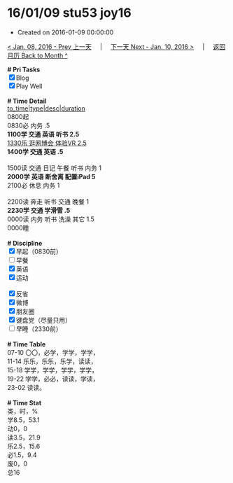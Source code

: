 # 16/01/09 stu53 joy16

- Created on 2016-01-09 00:00:00

[< Jan. 08, 2016 - Prev 上一天](/lifelogs/2016/01/d08.md) &nbsp; &nbsp; | &nbsp; &nbsp; [下一天 Next - Jan. 10, 2016 >](/lifelogs/2016/01/d10.md) &nbsp; &nbsp; |  &nbsp; &nbsp; [返回月历 Back to Month ^](/lifelogs/2016/01/index.md)
<br/><div><b># Pri Tasks</b></div><div><input checked="true" type="checkbox"/>Blog</div><div><input checked="true" type="checkbox"/>Play Well</div><div><br/></div><div><b># Time Detail</b></div><div><u>to_time|type|desc|duration</u></div><div>0800起</div><div>0830必 内务 .5</div><div><b>1100学 交通 英语 听书 2.5</b></div><div><u>1330乐 逛网博会 体验VR 2.5</u></div><div><b>1400学 交通 英语 .5</b></div><div><br/></div><div>1500读 交通 日记 午餐 听书 内务 1</div><div><b>2000学</b> <b>英语 断舍离 配置iPad</b><b> 5</b></div><div>2100必 休息 内务 1</div><div><br/></div><div>2200读 奔走 听书 交通 晚餐 1</div><div><b>2230学 交通 学滑雪 .5</b></div><div>0000读 内务 听书 洗澡 其它 1.5</div><div>0000睡</div><div><br/></div><div><b># Discipline</b></div><div><input checked="true" type="checkbox"/>早起（0830前）</div><div><input type="checkbox"/>早餐</div><div><input checked="true" type="checkbox"/>英语</div><div><input checked="true" type="checkbox"/>运动</div><div><br/></div><div><input checked="true" type="checkbox"/>反省</div><div><input checked="true" type="checkbox"/>微博</div><div><input checked="true" type="checkbox"/>朋友圈</div><div><input checked="true" type="checkbox"/>键盘党（尽量只用）</div><div><input type="checkbox"/>早睡（2330前）</div><div><br/></div><div><b># Time Table</b></div><div>07-10 〇〇，必学，学学，学学，</div><div>11-14 乐乐，乐乐，乐学，读读，</div><div>15-18 学学，学学，学学，学学，</div><div>19-22 学学，必必，读读，学读，</div><div>23-02 读读。</div><div><br/></div><div><b># Time Stat</b></div><div>类，时，%</div><div>学8.5，53.1</div><div>动0，0</div><div>读3.5，21.9</div><div>乐2.5，15.6</div><div>必1.5，9.4</div><div>废0，0</div><div>总16</div>
